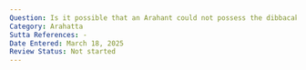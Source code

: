 ```yaml
---
Question: Is it possible that an Arahant could not possess the dibbacakkhu (divine eye), the ability to see beings passing away and being reborn according to their kamma?
Category: Arahatta
Sutta References: -
Date Entered: March 18, 2025
Review Status: Not started
---
```

